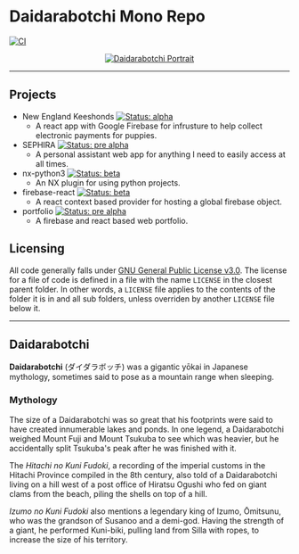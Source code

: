 # Daidarabotchi Mono Repo

[![CI](https://github.com/dman926/daidarabotchi/actions/workflows/main.yml/badge.svg)](https://github.com/dman926/daidarabotchi/actions/workflows/main.yml)

<center>

[![Daidarabotchi Portrait](https://upload.wikimedia.org/wikipedia/commons/6/61/Daidarabocchi_1.jpg)](https://en.wikipedia.org/wiki/Daidarabotchi)

</center>

---

## Projects

- New England Keeshonds [![Status: alpha](https://img.shields.io/badge/Status-alpha-red.svg)](https://shields.io/)
  - A react app with Google Firebase for infrusture to help collect electronic payments for puppies.
- SEPHIRA [![Status: pre alpha](https://img.shields.io/badge/Status-pre%20alpha-darkred.svg)](https://shields.io/)
  - A personal assistant web app for anything I need to easily access at all times.
- nx-python3 [![Status: beta](https://img.shields.io/badge/Status-beta-yellow.svg)](https://shields.io/)
  - An NX plugin for using python projects.
- firebase-react [![Status: beta](https://img.shields.io/badge/Status-beta-yellow.svg)](https://shields.io/)
  - A react context based provider for hosting a global firebase object.
- portfolio [![Status: pre alpha](https://img.shields.io/badge/Status-pre%20alpha-darkred.svg)](https://shields.io/)
  - A firebase and react based web portfolio.

## Licensing

All code generally falls under [GNU General Public License v3.0](https://www.gnu.org/licenses/gpl-3.0-standalone.html). The license for a file of code is defined in a file with the name `LICENSE` in the closest parent folder. In other words, a `LICENSE` file applies to the contents of the folder it is in and all sub folders, unless overriden by another `LICENSE` file below it.

---

## Daidarabotchi

**Daidarabotchi** (ダイダラボッチ) was a gigantic yōkai in Japanese mythology, sometimes said to pose as a mountain range when sleeping.

### Mythology

The size of a Daidarabotchi was so great that his footprints were said to have created innumerable lakes and ponds. In one legend, a Daidarabotchi weighed Mount Fuji and Mount Tsukuba to see which was heavier, but he accidentally split Tsukuba's peak after he was finished with it.

The _Hitachi no Kuni Fudoki_, a recording of the imperial customs in the Hitachi Province compiled in the 8th century, also told of a Daidarabotchi living on a hill west of a post office of Hiratsu Ogushi who fed on giant clams from the beach, piling the shells on top of a hill.

_Izumo no Kuni Fudoki_ also mentions a legendary king of Izumo, Ōmitsunu, who was the grandson of Susanoo and a demi-god. Having the strength of a giant, he performed Kuni-biki, pulling land from Silla with ropes, to increase the size of his territory.

